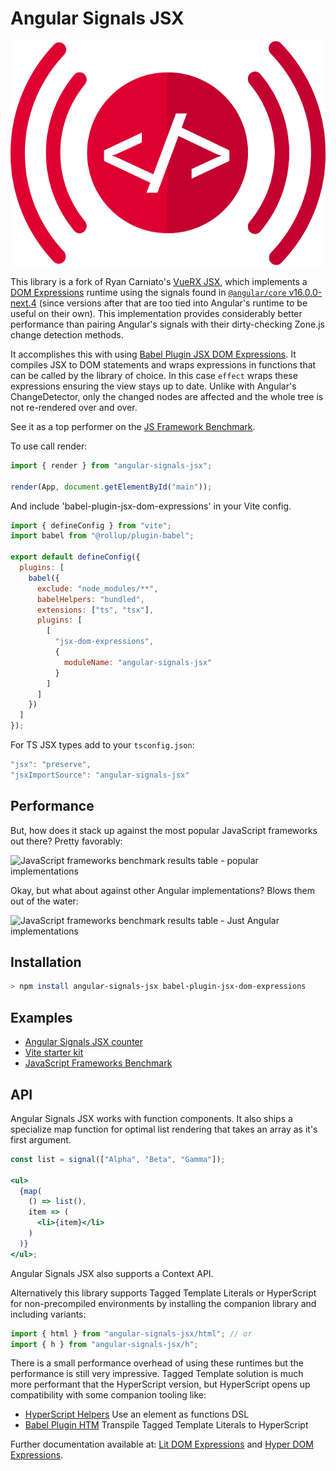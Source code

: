 # Angular Signals JSX

![Angular Signals JSX logo](https://raw.githubusercontent.com/markmals/angular-signals-jsx-vite-starter/main/src/assets/angular-signals-jsx.svg)

This library is a fork of Ryan Carniato's [VueRX JSX](https://github.com/ryansolid/vuerx-jsx), which implements a [DOM Expressions](https://github.com/ryansolid/dom-expressions) runtime using the signals found in [`@angular/core` v16.0.0-next.4](https://github.com/angular/angular/tree/0dd5c4781119489758c6634102d73c268a38681e/packages/core/src/signals) (since versions after that are too tied into Angular's runtime to be useful on their own). This implementation provides considerably better performance than pairing Angular's signals with their dirty-checking Zone.js change detection methods.

It accomplishes this with using [Babel Plugin JSX DOM Expressions](https://github.com/ryansolid/dom-expressions). It compiles JSX to DOM statements and wraps expressions in functions that can be called by the library of choice. In this case `effect` wraps these expressions ensuring the view stays up to date. Unlike with Angular's ChangeDetector, only the changed nodes are affected and the whole tree is not re-rendered over and over.

See it as a top performer on the [JS Framework Benchmark](https://krausest.github.io/js-framework-benchmark/current.html).

To use call render:

```js
import { render } from "angular-signals-jsx";

render(App, document.getElementById("main"));
```

And include 'babel-plugin-jsx-dom-expressions' in your Vite config.

```js
import { defineConfig } from "vite";
import babel from "@rollup/plugin-babel";

export default defineConfig({
  plugins: [
    babel({
      exclude: "node_modules/**",
      babelHelpers: "bundled",
      extensions: ["ts", "tsx"],
      plugins: [
        [
          "jsx-dom-expressions",
          {
            moduleName: "angular-signals-jsx"
          }
        ]
      ]
    })
  ]
});
```

For TS JSX types add to your `tsconfig.json`:

```js
"jsx": "preserve",
"jsxImportSource": "angular-signals-jsx"
```

## Performance

But, how does it stack up against the most popular JavaScript frameworks out there? Pretty favorably:

![JavaScript frameworks benchmark results table - popular implementations](https://user-images.githubusercontent.com/39869007/231702007-70e72007-04df-4212-9706-c918c093afc0.png)

Okay, but what about against other Angular implementations? Blows them out of the water:

![JavaScript frameworks benchmark results table - Just Angular implementations](https://user-images.githubusercontent.com/39869007/231702302-a28e22ae-9c03-4853-964a-c1f72edf1ce8.png)

## Installation

```sh
> npm install angular-signals-jsx babel-plugin-jsx-dom-expressions
```

## Examples

- [Angular Signals JSX counter](https://stackblitz.com/edit/angular-signals-jsx-counter?file=main.tsx)
- [Vite starter kit](https://github.com/markmals/angular-signals-jsx-vite-starter)
- [JavaScript Frameworks Benchmark](https://github.com/markmals/js-framework-benchmark/blob/angular/frameworks/keyed/angular-signals-jsx/src/main.jsx)

## API

Angular Signals JSX works with function components. It also ships a specialize map function for optimal list rendering that takes an array as it's first argument.

```jsx
const list = signal(["Alpha", "Beta", "Gamma"]);

<ul>
  {map(
    () => list(),
    item => (
      <li>{item}</li>
    )
  )}
</ul>;
```

Angular Signals JSX also supports a Context API.

Alternatively this library supports Tagged Template Literals or HyperScript for non-precompiled environments by installing the companion library and including variants:

```js
import { html } from "angular-signals-jsx/html"; // or
import { h } from "angular-signals-jsx/h";
```

There is a small performance overhead of using these runtimes but the performance is still very impressive. Tagged Template solution is much more performant that the HyperScript version, but HyperScript opens up compatibility with some companion tooling like:

- [HyperScript Helpers](https://github.com/ohanhi/hyperscript-helpers) Use an element as functions DSL
- [Babel Plugin HTM](https://github.com/developit/htm/tree/master/packages/babel-plugin-htm) Transpile Tagged Template Literals to HyperScript

Further documentation available at: [Lit DOM Expressions](https://github.com/ryansolid/lit-dom-expressions) and [Hyper DOM Expressions](https://github.com/ryansolid/hyper-dom-expressions).
